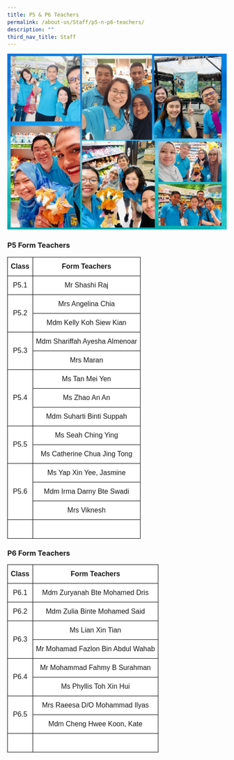 ```yaml
---
title: P5 & P6 Teachers
permalink: /about-us/Staff/p5-n-p6-teachers/
description: ""
third_nav_title: Staff
---
```

![](/images/P5%20and%20P6%20vr%202.jpeg)

### **P5 Form Teachers**

<style type="text/css">
.tg  {border-collapse:collapse;border-spacing:0;margin:0px auto;}
.tg td{border-color:black;border-style:solid;border-width:1px;font-family:Arial, sans-serif;font-size:16px;
  overflow:hidden;padding:12px 7px;word-break:normal;}
.tg th{border-color:black;border-style:solid;border-width:1px;font-family:Arial, sans-serif;font-size:16px;
  font-weight:normal;overflow:hidden;padding:12px 7px;word-break:normal;}
.tg .tg-2g1l{background-color:#FFF;font-weight:bold;text-align:center;vertical-align:middle}
.tg .tg-f4yw{background-color:#FFF;text-align:center;vertical-align:middle}
</style>

<table class="tg">
<tbody>

<tr>
<td class="tg-2g1l">Class<br></td>
<td class="tg-2g1l">Form Teachers<br></td>
</tr>

<tr>
<td class="tg-f4yw" rowspan="1">P5.1<br></td>
<td class="tg-f4yw">Mr Shashi Raj<br></td>
</tr>

<tr>
<td class="tg-f4yw" rowspan="2">P5.2<br></td>
<td class="tg-f4yw">Mrs Angelina Chia<br></td>
</tr>

<tr>
<td class="tg-f4yw">Mdm Kelly Koh Siew Kian<br></td>
</tr>

<tr>
<td class="tg-f4yw" rowspan="2">P5.3<br></td>
<td class="tg-f4yw">Mdm Shariffah Ayesha Almenoar<br></td>
</tr>
  
<tr>
<td class="tg-f4yw">Mrs Maran<br></td>
</tr>
  
<tr>
<td class="tg-f4yw" rowspan="3">P5.4<br></td>
<td class="tg-f4yw">Ms Tan Mei Yen<br></td>
</tr>

<tr>
<td class="tg-f4yw">Ms Zhao An An<br></td>
</tr>
  
<tr>
<td class="tg-f4yw">Mdm Suharti Binti Suppah<br></td>
</tr>
	
<tr>
<td class="tg-f4yw" rowspan="2">P5.5<br></td>
<td class="tg-f4yw">Ms Seah Ching Ying<br></td>
</tr>

<tr>
<td class="tg-f4yw">Ms Catherine Chua Jing Tong</td>
</tr>

<tr>
<td class="tg-f4yw" rowspan="3">P5.6<br></td>
<td class="tg-f4yw">Ms Yap Xin Yee, Jasmine<br></td>
</tr>

<tr>
<td class="tg-f4yw">Mdm Irma Darny Bte Swadi<br></td>
</tr>
  
<tr>
<td class="tg-f4yw">Mrs Viknesh<br></td>
</tr>	
	
	
<tr>
<td class="tg-f4yw" rowspan="1"><br></td>
<td class="tg-f4yw"><br></td>
</tr>

</tbody>
</table>

### **P6 Form Teachers**

<style type="text/css">
.tg  {border-collapse:collapse;border-spacing:0;margin:0px auto;}
.tg td{border-color:black;border-style:solid;border-width:1px;font-family:Arial, sans-serif;font-size:16px;
  overflow:hidden;padding:12px 7px;word-break:normal;}
.tg th{border-color:black;border-style:solid;border-width:1px;font-family:Arial, sans-serif;font-size:16px;
  font-weight:normal;overflow:hidden;padding:12px 7px;word-break:normal;}
.tg .tg-2g1l{background-color:#FFF;font-weight:bold;text-align:center;vertical-align:middle}
.tg .tg-f4yw{background-color:#FFF;text-align:center;vertical-align:middle}
</style>

<table class="tg">
<tbody>

<tr>
<td class="tg-2g1l">Class<br></td>
<td class="tg-2g1l">Form Teachers<br></td>
</tr>

<tr>
<td class="tg-f4yw" rowspan="1">P6.1<br></td>
<td class="tg-f4yw">Mdm Zuryanah Bte Mohamed Dris<br></td>
</tr>

<tr>
<td class="tg-f4yw" rowspan="1">P6.2<br></td>
<td class="tg-f4yw">Mdm Zulia Binte Mohamed Said<br></td>
</tr>

<tr>
<td class="tg-f4yw" rowspan="2">P6.3<br></td>
<td class="tg-f4yw">Ms Lian Xin Tian<br></td>
</tr>
  
<tr>
<td class="tg-f4yw">Mr Mohamad Fazlon Bin Abdul Wahab<br></td>
</tr>
  
<tr>
<td class="tg-f4yw" rowspan="2">P6.4<br></td>
<td class="tg-f4yw">Mr Mohammad Fahmy B Surahman<br></td>
</tr>

<tr>
<td class="tg-f4yw">Ms Phyllis Toh Xin Hui<br></td>
</tr>
  
<tr>
<td class="tg-f4yw" rowspan="2">P6.5<br></td>
<td class="tg-f4yw">Mrs Raeesa D/O Mohammad Ilyas<br></td>
</tr>

<tr>
<td class="tg-f4yw">Mdm Cheng Hwee Koon, Kate</td>
</tr>
 
<tr>
<td class="tg-f4yw" rowspan="1"><br></td>
<td class="tg-f4yw"><br></td>
</tr>

</tbody>
</table>